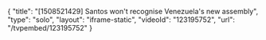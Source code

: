 {
    "title": "[1508521429] Santos won't recognise Venezuela's new assembly",
    "type": "solo",
    "layout": "iframe-static",
    "videoId": "123195752",
    "url": "\/tvpembed\/123195752"
}